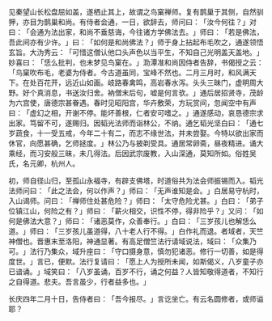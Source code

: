 见秦望山长松盘屈如盖，遂栖止其上，故谓之鸟窠禅师。复有鹊巢于其侧，自然驯狎，亦目为鹊巢和尚。有侍者会通，一日，欲辞去，师问曰：​「汝今何往？​」对曰：​「会通为法出家，和尚不垂慈诲，今往诸方学佛法去。​」师曰：​「若是佛法，吾此间亦有少许。​」曰：​「如何是和尚佛法？​」师于身上拈起布毛吹之，通遂领悟玄旨。大沩秀云：​「可惜这僧认他口头声色以当平生，不知自己光明盖天盖地。​」妙喜曰：​「恁么批判，也未梦见鸟窠在。​」泐潭准和尚因侍者告辞，书偈授之云：​「鸟窠吹布毛，老婆为侍者。今古道虽同，宝峰不然也。二月三月时，和风满天下。在处百花开，远近山如画。岐路春禽鸣，高岩春水泻。头头三昧门，虚明周大野。好个真消息，书送汝归舍。衲僧末后句，嘘是何言欤。​」通后居招贤寺，茂龄为六宫使，唐德宗甚眷遇。春时见昭阳宫，华卉敷荣，方玩赏间，忽闻空中有声曰：​「虚幻之相，开谢不停。能坏善根，仁者安可嗜之。​」通遂感动，哀恳德宗求出家。笃留不可，遂赐归。因韬光法师而诣林公，不纳。通乞韬光坚白曰：​「通七岁蔬食，十一受五戒，今年二十有二，而志不缘世法，并未尝娶。今特以欲出家而休官，向愿甚确，乞师拯度。​」林公乃与披剃受具。通居常卵斋，昼夜精进。诵大乘经，而习安般三昧，未几得法。后因武宗废教，入山深通，莫知所如。俗姓吴氏，名元卿，杭州人。

初，师自径山归，至孤山永福寺，有辟支佛塔，时道俗共为法会师振锡而入。韬光法师问曰：​「此之法会，何以作声？​」师曰：​「无声谁知是会。​」白居易守杭时，入山谒师。问曰：​「禅师住处甚危险？​」师曰：​「太守危险尤甚。​」白曰：​「弟子位镇江山，何险之有？​」师曰：​「薪火相交，识性不停，得非险乎？​」又问：​「如何是佛法大意？​」师曰：​「诸恶莫作，众善奉行。​」白曰：​「三岁孩儿也解恁么道。​」师曰：​「三岁孩儿虽道得，八十老人行不得。​」白作礼而退。者域者，天竺神僧也。晋惠末至洛阳，神通显著。有高足僧竺法行请域说法，域曰：​「众集乃可。​」法行乃集众，域升座曰：​「守口摄身意，慎勿犯诸恶。修行一切善，如是得度世。​」言已，便默。法行复请曰：​「愿上人为授所未闻，如斯偈义，八岁童子亦已谙诵。​」域笑曰：​「八岁虽诵，百岁不行，诵之何益？人皆知敬得道者，不知行之自得道。悲夫。吾言虽少，行者益多也。​」

长庆四年二月十日，告侍者曰：​「吾今报尽。​」言讫坐亡。有云名圆修者，或师谥耶？